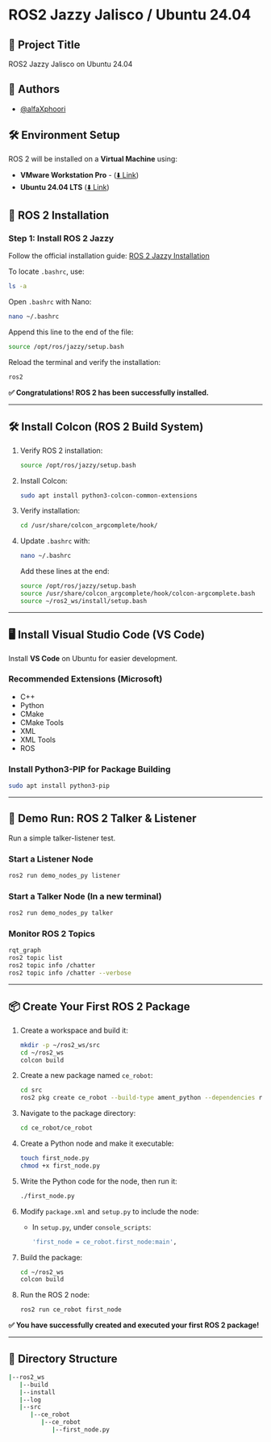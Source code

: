 # **ROS2 Jazzy Jalisco / Ubuntu 24.04**

## **📌 Project Title**

ROS2 Jazzy Jalisco on Ubuntu 24.04

## **👤 Authors**

- [@alfaXphoori](https://www.github.com/alfaXphoori)

## **🛠 Environment Setup**

ROS 2 will be installed on a **Virtual Machine** using:

- **VMware Workstation Pro** - ([⬇️ Link](https://drive.google.com/file/d/1gKyvYCsdpCykjsVM_mE6bgzK_-YUUtp6/view?usp=drive_link))
- **Ubuntu 24.04 LTS** ([⬇️ Link](https://ubuntu.com/download/desktop/thank-you?version=24.04.2&architecture=amd64&lts=true))

## **🚀 ROS 2 Installation**

### **Step 1: Install ROS 2 Jazzy**

Follow the official installation guide:
[ROS 2 Jazzy Installation](https://docs.ros.org/en/jazzy/Installation/Ubuntu-Install-Debs.html)

To locate `.bashrc`, use:

```bash
ls -a
```

Open `.bashrc` with Nano:

```bash
nano ~/.bashrc
```

Append this line to the end of the file:

```bash
source /opt/ros/jazzy/setup.bash
```

Reload the terminal and verify the installation:

```bash
ros2
```

**✅ Congratulations! ROS 2 has been successfully installed.**

---

## **🛠 Install Colcon (ROS 2 Build System)**

1. Verify ROS 2 installation:

   ```bash
   source /opt/ros/jazzy/setup.bash
   ```

2. Install Colcon:

   ```bash
   sudo apt install python3-colcon-common-extensions
   ```

3. Verify installation:

   ```bash
   cd /usr/share/colcon_argcomplete/hook/
   ```

4. Update `.bashrc` with:

   ```bash
   nano ~/.bashrc
   ```

   Add these lines at the end:

   ```bash
   source /opt/ros/jazzy/setup.bash
   source /usr/share/colcon_argcomplete/hook/colcon-argcomplete.bash
   source ~/ros2_ws/install/setup.bash
   ```

---

## **🖥 Install Visual Studio Code (VS Code)**

Install **VS Code** on Ubuntu for easier development.

### **Recommended Extensions (Microsoft)**

- C++
- Python
- CMake
- CMake Tools
- XML
- XML Tools
- ROS

### **Install Python3-PIP for Package Building**

```bash
sudo apt install python3-pip
```

---

## **🎯 Demo Run: ROS 2 Talker & Listener**

Run a simple talker-listener test.

### **Start a Listener Node**

```bash
ros2 run demo_nodes_py listener
```

### **Start a Talker Node** (In a new terminal)

```bash
ros2 run demo_nodes_py talker
```

### **Monitor ROS 2 Topics**

```bash
rqt_graph
ros2 topic list
ros2 topic info /chatter
ros2 topic info /chatter --verbose
```

---

## **📦 Create Your First ROS 2 Package**

1. Create a workspace and build it:

   ```bash
   mkdir -p ~/ros2_ws/src
   cd ~/ros2_ws
   colcon build
   ```

2. Create a new package named `ce_robot`:

   ```bash
   cd src
   ros2 pkg create ce_robot --build-type ament_python --dependencies rclpy
   ```

3. Navigate to the package directory:

   ```bash
   cd ce_robot/ce_robot
   ```

4. Create a Python node and make it executable:

   ```bash
   touch first_node.py
   chmod +x first_node.py
   ```

5. Write the Python code for the node, then run it:

   ```bash
   ./first_node.py
   ```

6. Modify `package.xml` and `setup.py` to include the node:
   - In `setup.py`, under `console_scripts`:

     ```bash
     'first_node = ce_robot.first_node:main',
     ```

7. Build the package:

   ```bash
   cd ~/ros2_ws
   colcon build
   ```

8. Run the ROS 2 node:

   ```bash
   ros2 run ce_robot first_node
   ```

**✅ You have successfully created and executed your first ROS 2 package!**

---

## **📂 Directory Structure**

```bash
|--ros2_ws
   |--build
   |--install
   |--log
   |--src
      |--ce_robot
         |--ce_robot
            |--first_node.py
```
